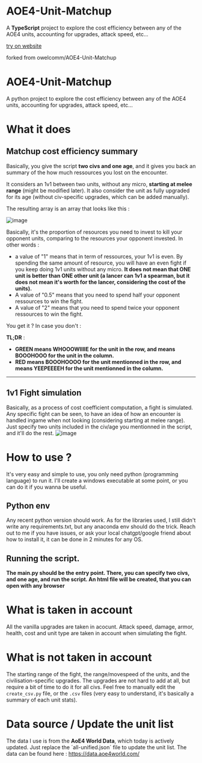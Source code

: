 # AOE4-Unit-Matchup

A **TypeScript** project to explore the cost efficiency between any of the AOE4 units, accounting for upgrades, attack speed, etc...

[try on website](https://ytoune.github.io/aoe4-unit-matchup/)

forked from owelcomm/AOE4-Unit-Matchup

# AOE4-Unit-Matchup

A python project to explore the cost efficiency between any of the AOE4 units, accounting for upgrades, attack speed, etc...

# What it does

## Matchup cost efficiency summary

Basically, you give the script **two civs and one age**, and it gives you back an summary of the how much ressources you lost on the encounter.

It considers an 1v1 between two units, without any micro, **starting at melee range** (might be modified later). It also consider the unit as fully upgraded for its age (without civ-specific upgrades, which can be added manually).

The resulting array is an array that looks like this :

![image](https://github.com/user-attachments/assets/e251d7f3-67dd-42b7-8746-13b14932ab06)

Basically, it's the proportion of resources you need to invest to kill your opponent units, comparing to the resources your opponent invested.
In other words :

- a value of "1" means that in term of ressources, your 1v1 is even. By spending the same amount of resource, you will have an even fight if you keep doing 1v1 units without any micro. **It does not mean that ONE unit is better than ONE other unit (a lancer can 1v1 a spearman, but it does not mean it's worth for the lancer, considering the cost of the units).**
- A value of "0.5" means that you need to spend half your opponent ressources to win the fight.
- A value of "2" means that you need to spend twice your opponent ressources to win the fight.

You get it ? In case you don't :

**TL;DR** :

- **GREEN means WHOOOWIIIIE for the unit in the row, and means BOOOHOOO for the unit in the column.**
- **RED means BOOOHOOOO for the unit mentionned in the row, and means YEEPEEEEH for the unit mentionned in the column.**

---

## 1v1 Fight simulation

Basically, as a process of cost coefficient computation, a fight is simulated. Any specific fight can be seen, to have an idea of how an encounter is handled ingame when not looking (considering starting at melee range). Just specify two units included in the civ/age you mentionned in the script, and it'll do the rest.
![image](https://github.com/user-attachments/assets/174f3321-c609-4622-ac64-0d27f40b6338)

# How to use ?

It's very easy and simple to use, you only need python (programming language) to run it. I'll create a windows executable at some point, or you can do it if you wanna be useful.

## Python env

Any recent python version should work. As for the libraries used, I still didn't write any requirements.txt, but any anaconda env should do the trick. Reach out to me if you have issues, or ask your local chatgpt/google friend about how to install it, it can be done in 2 minutes for any OS.

## Running the script.

**The main.py should be the entry point. There, you can specify two civs, and one age, and run the script. An html file will be created, that you can open with any browser**

# What is taken in account

All the vanilla upgrades are taken in acocunt. Attack speed, damage, armor, health, cost and unit type are taken in account when simulating the fight.

# What is not taken in account

The starting range of the fight, the range/movespeed of the units, and the civilisation-specific upgrades. The upgrades are not hard to add at all, but require a bit of time to do it for all civs. Feel free to manually edit the `create_csv.py` file, or the `.csv` files (very easy to understand, it's basically a summary of each unit stats).

# Data source / Update the unit list

The data I use is from the **AoE4 World Data**, which today is actively updated. Just replace the ´all-unified.json´ file to update the unit list. The data can be found here : https://data.aoe4world.com/
